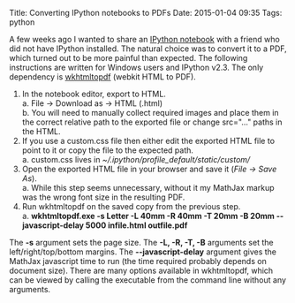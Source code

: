 Title: Converting IPython notebooks to PDFs
Date: 2015-01-04 09:35
Tags: python


A few weeks ago I wanted to share an [IPython notebook](http://ipython.org/) with a friend who did not have IPython installed.  The natural choice was to convert it to a PDF, which turned out to be more painful than expected.  The following instructions are written for Windows users and IPython v2.3.  The only dependency is [wkhtmltopdf](http://wkhtmltopdf.org/) (webkit HTML to PDF).  


1.  In the notebook editor, export to HTML.  
  a. File -> Download as -> HTML (.html)  
  b. You will need to manually collect required images and place them in the correct relative path to the exported file or change src="..." paths in the HTML.  
2.  If you use a custom.css file then either edit the exported HTML file to point to it or copy the file to the expected path.  
  a. custom.css lives in _~/.ipython/profile_default/static/custom/_  
3. Open the exported HTML file in your browser and save it (_File -> Save As_).  
  a. While this step seems unnecessary, without it my MathJax markup was the wrong font size in the resulting PDF.  
4. Run wkhtmltopdf on the saved copy from the previous step.  
  a. __wkhtmltopdf.exe -s Letter -L 40mm -R 40mm -T 20mm -B 20mm --javascript-delay 5000 infile.html outfile.pdf__  

The __-s__ argument sets the page size.  The __-L, -R, -T, -B__ arguments set the left/right/top/bottom margins.  The __--javascript-delay__ argument gives the MathJax javascript time to run (the time required probably depends on document size).  There are many options available in wkhtmltopdf, which can be viewed by calling the executable from the command line without any arguments.  


